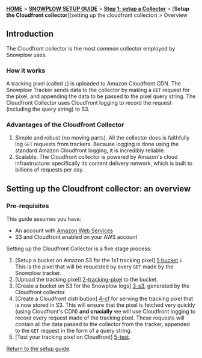 [**HOME**](Home) > [**SNOWPLOW SETUP GUIDE**](Setting-up-Snowplow) > [**Step 1: setup a Collector**](Setting-up-a-collector) > [**Setup the Cloudfront collector**](setting up the cloudfront collector) > Overview

## Introduction

The Cloudfront collector is the most common collector employed by Snowplow uses. 

### How it works

A tracking pixel (called `i`) is uploaded to Amazon Cloudfront CDN. The Snowplow Tracker sends data to the collector by making a `GET` request for the pixel, and appending the data to be passed to the pixel query string. The Cloudfront Collector uses Cloudfront logging to record the request (including the query string) to S3.

### Advantages of the Cloudfront Collector

1. Simple and robust (no moving parts). All the collector does is faithfully log `GET` requests from trackers. Because logging is done using the standard Amazon Cloudfront logging, it is incredibly reliable.
2. Scalable. The Cloudfront collector is powered by Amazon's cloud infrastructure: specifically its content delivery network, which is built to billions of requests per day.

## Setting up the Cloudfront collector: an overview

### Pre-requisites

This guide assumes you have:

* An account with [Amazon Web Services](http://aws.amazon.com/)
* S3 and Cloudfront enabled on your AWS account

Setting up the Cloudfront Collector is a five stage process:

1. [Setup a bucket on Amazon S3 for the 1x1 tracking pixel] [1-bucket] `i`. This is the pixel that will be requested by every `GET` made by the Snowplow tracker.
2. [Upload the tracking pixel] [2-tracking-pixel] to the bucket.
3. [Create a bucket on S3 for the Snowplow logs] [3-s3], generated by the Cloudfront collector.
4. [Create a Cloudfront distribution] [4-cf] for serving the tracking pixel that is now stored in S3. This will ensure that the pixel is fetched very quickly (using Cloudfront's CDN) **and crucially** we will use Cloudfront logging to record every request made of the tracking pixel. These requests will contain all the data passed to the collector from the tracker, appended to the `GET` request in the form of a query string. 
5. [Test your tracking pixel on Cloudfront] [5-test]. 

[Return to the setup guide][setup-guide].

[setup-guide]: Setting-up-Snowplow
[tracker-setup]: Setting-up-Snowplow#wiki-step2
[1-bucket]: 1-Setup-a-bucket-on-S3-for-the-pixel
[2-tracking-pixel]: 2-upload-the-tracking-pixel
[3-s3]: 3-create-a-bucket-for-cloudfront-logs
[4-cf]: 4-create-a-cloudfront-distribution
[5-test]: 5-test-your-pixel